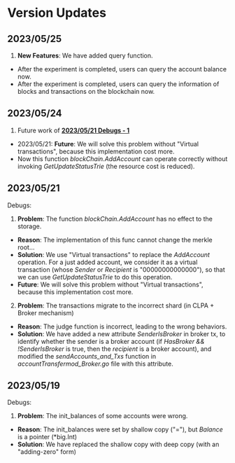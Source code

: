 # Version Updates

## 2023/05/25
1. **New Features**: We have added query function. 
- After the experiment is completed, users can query the account balance now. 
- After the experiment is completed, users can query the information of blocks and transactions on the blockchain now. 

## 2023/05/24
1. Future work of [**2023/05/21 Debugs - 1**](#20230521)
- 2023/05/21: **Future**: We will solve this problem without "Virtual transactions", because this implementation cost more.
- Now this function *blockChain.AddAccount* can operate correctly without invoking *GetUpdateStatusTrie* (the resource cost is reduced). 

## 2023/05/21
Debugs:
1. **Problem**: The function *blockChain.AddAccount* has no effect to the storage.  
- **Reason**: The implementation of this func cannot change the merkle root...
- **Solution**: We use "Virtual transactions" to replace the *AddAccount* operation. For a just added account, we consider it as a virtual transaction (whose *Sender* or *Recipient* is "00000000000000"), so that we can use *GetUpdateStatusTrie* to do this operation. 
- **Future**: We will solve this problem without "Virtual transactions", because this implementation cost more.

2. **Problem**: The transactions migrate to the incorrect shard (in CLPA + Broker mechanism)
- **Reason**: The judge function is incorrect, leading to the wrong behaviors. 
- **Solution**: We have added a new attribute *SenderIsBroker* in broker tx, to identify whether the sender is a broker account (if *HasBroker && !SenderIsBroker* is true, then the *recipient* is a broker account), and modified the *sendAccounts_and_Txs* function in *accountTransfermod_Broker.go* file with this attribute. 

## 2023/05/19
Debugs: 
1. **Problem**: The init_balances of some accounts were wrong.  
- **Reason**: The init_balances were set by shallow copy ("="), but *Balance* is a pointer (*big.Int)
- **Solution**: We have replaced the shallow copy with deep copy (with an "adding-zero" form)

